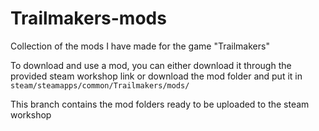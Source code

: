 # Trailmakers-mods

Collection of the mods I have made for the game "Trailmakers"

To download and use a mod, you can either download it through the provided steam workshop link or download the mod folder and put it in `steam/steamapps/common/Trailmakers/mods/`

This branch contains the mod folders ready to be uploaded to the steam workshop
